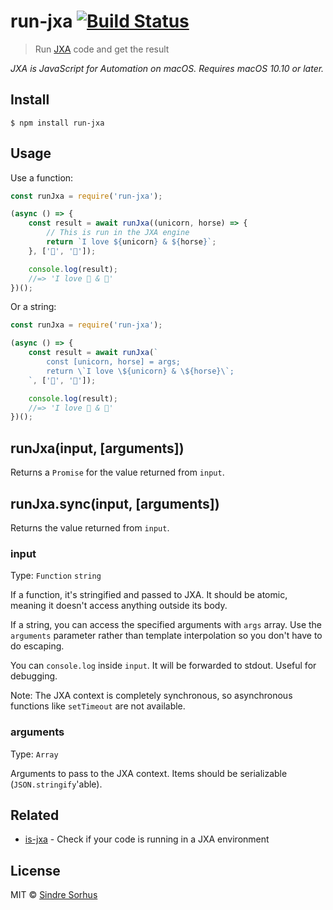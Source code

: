 # run-jxa [![Build Status](https://travis-ci.org/sindresorhus/run-jxa.svg?branch=master)](https://travis-ci.org/sindresorhus/run-jxa)

> Run [JXA](https://github.com/dtinth/JXA-Cookbook) code and get the result

*JXA is JavaScript for Automation on macOS. Requires macOS 10.10 or later.*


## Install

```
$ npm install run-jxa
```


## Usage

Use a function:

```js
const runJxa = require('run-jxa');

(async () => {
	const result = await runJxa((unicorn, horse) => {
		// This is run in the JXA engine
		return `I love ${unicorn} & ${horse}`;
	}, ['🦄', '🐴']);

	console.log(result);
	//=> 'I love 🦄 & 🐴'
})();
```

Or a string:

```js
const runJxa = require('run-jxa');

(async () => {
	const result = await runJxa(`
		const [unicorn, horse] = args;
		return \`I love \${unicorn} & \${horse}\`;
	`, ['🦄', '🐴']);

	console.log(result);
	//=> 'I love 🦄 & 🐴'
})();
```


## runJxa(input, [arguments])

Returns a `Promise` for the value returned from `input`.

## runJxa.sync(input, [arguments])

Returns the value returned from `input`.

### input

Type: `Function` `string`

If a function, it's stringified and passed to JXA. It should be atomic, meaning it doesn't access anything outside its body.

If a string, you can access the specified arguments with `args` array. Use the `arguments` parameter rather than template interpolation so you don't have to do escaping.

You can `console.log` inside `input`. It will be forwarded to stdout. Useful for debugging.

Note: The JXA context is completely synchronous, so asynchronous functions like `setTimeout` are not available.

### arguments

Type: `Array`

Arguments to pass to the JXA context. Items should be serializable (`JSON.stringify`'able).


## Related

- [is-jxa](https://github.com/sindresorhus/is-jxa) - Check if your code is running in a JXA environment


## License

MIT © [Sindre Sorhus](https://sindresorhus.com)
